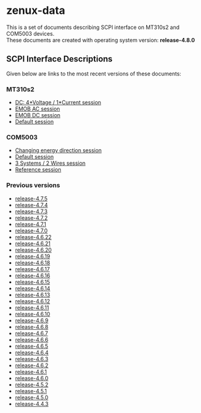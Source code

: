 
zenux-data
==========


This is a set of documents describing SCPI interface on MT310s2 and COM5003 devices.  
These documents are created with operating system version: **release-4.8.0**
## SCPI Interface Descriptions


Given below are links to the most recent versions of these documents:
### MT310s2
  
- [DC: 4\*Voltage / 1\*Current session](https://ZeraGmbH.github.io/zenux-data/scpi-documentation/mt310s2-dc-session.html)  
- [EMOB AC session](https://ZeraGmbH.github.io/zenux-data/scpi-documentation/mt310s2-emob-session-ac.html)  
- [EMOB DC session](https://ZeraGmbH.github.io/zenux-data/scpi-documentation/mt310s2-emob-session-dc.html)  
- [Default session](https://ZeraGmbH.github.io/zenux-data/scpi-documentation/mt310s2-meas-session.html)  

### COM5003
  
- [Changing energy direction session](https://ZeraGmbH.github.io/zenux-data/scpi-documentation/com5003-ced-session.html)  
- [Default session](https://ZeraGmbH.github.io/zenux-data/scpi-documentation/com5003-meas-session.html)  
- [3 Systems / 2 Wires session](https://ZeraGmbH.github.io/zenux-data/scpi-documentation/com5003-perphase-session.html)  
- [Reference session](https://ZeraGmbH.github.io/zenux-data/scpi-documentation/com5003-ref-session.html)  

### Previous versions
  
- [release-4.7.5](https://zeragmbh.github.io/zenux-data/scpi-documentation/archive/release-4.7.5.zip)  
- [release-4.7.4](https://zeragmbh.github.io/zenux-data/scpi-documentation/archive/release-4.7.4.zip)  
- [release-4.7.3](https://zeragmbh.github.io/zenux-data/scpi-documentation/archive/release-4.7.3.zip)  
- [release-4.7.2](https://zeragmbh.github.io/zenux-data/scpi-documentation/archive/release-4.7.2.zip)  
- [release-4.7.1](https://zeragmbh.github.io/zenux-data/scpi-documentation/archive/release-4.7.1.zip)  
- [release-4.7.0](https://zeragmbh.github.io/zenux-data/scpi-documentation/archive/release-4.7.0.zip)  
- [release-4.6.22](https://zeragmbh.github.io/zenux-data/scpi-documentation/archive/release-4.6.22.zip)  
- [release-4.6.21](https://zeragmbh.github.io/zenux-data/scpi-documentation/archive/release-4.6.21.zip)  
- [release-4.6.20](https://zeragmbh.github.io/zenux-data/scpi-documentation/archive/release-4.6.20.zip)  
- [release-4.6.19](https://zeragmbh.github.io/zenux-data/scpi-documentation/archive/release-4.6.19.zip)  
- [release-4.6.18](https://zeragmbh.github.io/zenux-data/scpi-documentation/archive/release-4.6.18.zip)  
- [release-4.6.17](https://zeragmbh.github.io/zenux-data/scpi-documentation/archive/release-4.6.17.zip)  
- [release-4.6.16](https://zeragmbh.github.io/zenux-data/scpi-documentation/archive/release-4.6.16.zip)  
- [release-4.6.15](https://zeragmbh.github.io/zenux-data/scpi-documentation/archive/release-4.6.15.zip)  
- [release-4.6.14](https://zeragmbh.github.io/zenux-data/scpi-documentation/archive/release-4.6.14.zip)  
- [release-4.6.13](https://zeragmbh.github.io/zenux-data/scpi-documentation/archive/release-4.6.13.zip)  
- [release-4.6.12](https://zeragmbh.github.io/zenux-data/scpi-documentation/archive/release-4.6.12.zip)  
- [release-4.6.11](https://zeragmbh.github.io/zenux-data/scpi-documentation/archive/release-4.6.11.zip)  
- [release-4.6.10](https://zeragmbh.github.io/zenux-data/scpi-documentation/archive/release-4.6.10.zip)  
- [release-4.6.9](https://zeragmbh.github.io/zenux-data/scpi-documentation/archive/release-4.6.9.zip)  
- [release-4.6.8](https://zeragmbh.github.io/zenux-data/scpi-documentation/archive/release-4.6.8.zip)  
- [release-4.6.7](https://zeragmbh.github.io/zenux-data/scpi-documentation/archive/release-4.6.7.zip)  
- [release-4.6.6](https://zeragmbh.github.io/zenux-data/scpi-documentation/archive/release-4.6.6.zip)  
- [release-4.6.5](https://zeragmbh.github.io/zenux-data/scpi-documentation/archive/release-4.6.5.zip)  
- [release-4.6.4](https://zeragmbh.github.io/zenux-data/scpi-documentation/archive/release-4.6.4.zip)  
- [release-4.6.3](https://zeragmbh.github.io/zenux-data/scpi-documentation/archive/release-4.6.3.zip)  
- [release-4.6.2](https://zeragmbh.github.io/zenux-data/scpi-documentation/archive/release-4.6.2.zip)  
- [release-4.6.1](https://zeragmbh.github.io/zenux-data/scpi-documentation/archive/release-4.6.1.zip)  
- [release-4.6.0](https://zeragmbh.github.io/zenux-data/scpi-documentation/archive/release-4.6.0.zip)  
- [release-4.5.2](https://zeragmbh.github.io/zenux-data/scpi-documentation/archive/release-4.5.2.zip)  
- [release-4.5.1](https://zeragmbh.github.io/zenux-data/scpi-documentation/archive/release-4.5.1.zip)  
- [release-4.5.0](https://zeragmbh.github.io/zenux-data/scpi-documentation/archive/release-4.5.0.zip)  
- [release-4.4.3](https://zeragmbh.github.io/zenux-data/scpi-documentation/archive/release-4.4.3.zip)  
